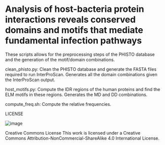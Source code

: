 # Analysis of host-bacteria protein interactions reveals conserved domains and motifs that mediate fundamental infection pathways

These scripts allows for the preprocessing steps of the PHISTO database and the generation of the motif/domain combinations.

clean_phisto.py: Clean the PHISTO database and generate the FASTA files required to run InterProScan. Generates all the domain combinations given the InterProScan output.

host_motifs.py: Compute the IDR regions of the human proteins and find the ELM motifs in these regions. Generates the MD and DD combinations.

compute_freq.sh: Compute the relative frequencies.

LICENSE

![image](https://user-images.githubusercontent.com/78474998/190620662-51e972db-df9d-42cf-a215-758c58e9e5f3.png)

Creative Commons License
This work is licensed under a Creative Commons Attribution-NonCommercial-ShareAlike 4.0 International License.
